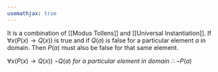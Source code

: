 ```yaml
---
usemathjax: true
---
```


It is a combination of [[Modus Tollens]] and [[Universal Instantiation]].
If $\forall x(P(x) \to Q(x))$ is true
and if $Q(a)$ is false for a particular element $a$ in domain.
Then $P(a)$ must also be false for that same element.

$\forall x(P(x) \to Q(x))$
$\neg Q(a)\ for\ a\ particular\ element\ in\ domain$
$\therefore \neg P(a)$